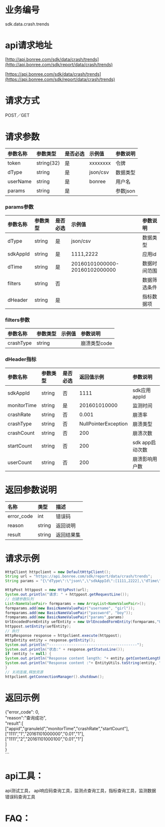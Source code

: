 # 业务编号

sdk.data.crash.trends

# api请求地址

[http://api.bonree.com/sdk/data/crash/trends](http://api.bonree.com/sdk/report/data/crash/trends)

[https://api.bonree.com/sdk/data/crash/trends](https://api.bonree.com/sdk/report/data/crash/trends)

# 请求方式

POST／GET

# 请求参数

| 参数名称 | 参数类型 | 是否必选 | 示例值 | 参数说明 |
| :--- | :--- | :--- | :--- | :--- |
| token | string\(32\) | 是 | xxxxxxxx | 令牌 |
| dType | string | 是 | json/csv | 数据类型 |
| userName | string | 是 | bonree | 用户名 |
| params | string | 是 |  | 参数json |

### params参数

| 参数名称 | 参数类型 | 是否必选 | 示例值 | 参数说明 |
| :--- | :--- | :--- | :--- | :--- |
| dType | string | 是 | json/csv | 数据类型 |
| sdkAppId | string | 是 | 1111,2222 | 应用id |
| dTime | string | 是 | 20160101000000-20160102000000 | 数据时间范围 |
| filters | string | 否 |  | 数据筛选条件 |
| dHeader | string | 是 |  | 指标数据项 |

### filters参数

| 参数名称 | 参数类型 | 示例值 | 参数说明 |
| :--- | :--- | :--- | :--- |
| crashType | string |  | 崩溃类型code |

### dHeader指标

| 参数名称 | 参数类型 | 是否必选 | 返回值示例 | 参数说明 |
| :--- | :--- | :--- | :--- | :--- |
| sdkAppId | string | 否 | 1111 | sdk应用appId |
| monitorTime | string | 是 | 201601010000 | 监测时间 |
| crashRate | string | 否 | 0.001 | 崩溃率 |
| crashType | string | 否 | NullPointerException | 崩溃类型 |
| crashCount | string | 否 | 200 | 崩溃次数 |
| startCount | string | 否 | 200 | sdk app启动次数 |
| userCount | string | 否 | 200 | 崩溃影响用户数 |

# 返回参数说明

| 名称 | 类型 | 描述 |
| :--- | :--- | :--- |
| error\_code | int | 错误码 |
| reason | string | 返回说明 |
| result | string | 返回结果集 |

# 请求示例

```java
HttpClient httpclient = new DefaultHttpClient();
String url = "https://api.bonree.com/sdk/report/data/crash/trends";
String params = "{\"dType\":\"json\",\"sdkAppId\":[1111,2222],\"dTime\":\"20160101000000-20160102000000\",\"dHeader\":[appid,granuleId,monitorTime,crashRate,startCount],\"filter\":{\"crashTypeCode\":[\"1111\",\"2222\"]}}";

HttpPost httppost = new HttpPost(url);
System.out.println("请求: " + httppost.getRequestLine());
// 创建参数队列
List<NameValuePair> formparams = new ArrayList<NameValuePair>();
formparams.add(new BasicNameValuePair("username", "girl"));
formparams.add(new BasicNameValuePair("password", "boy"));
fromparams.add(new BasicNameValuePair("params",params)
UrlEncodedFormEntity uefEntity = new UrlEncodedFormEntity(formparams,"UTF-8");
httppost.setEntity(uefEntity);
// 执行
HttpResponse response = httpclient.execute(httppost);
HttpEntity entity = response.getEntity();
System.out.println("----------------------------------------");
System.out.println("状态:" + response.getStatusLine());
if (entity != null) {
System.out.println("Response content length: "+ entity.getContentLength());
System.out.println("Response content :"+ EntityUtils.toString(entity, "UTF-8"));
}
// 关闭连接,释放资源
httpclient.getConnectionManager().shutdown();
```

# 返回示例

{"error\_code": 0,  
    "reason":"查询成功",  
    "result":\[  
        \["appid","granuleId","monitorTime","crashRate","startCount"\],  
        \["1111","1","20161101000000","0.01","1"\],  
        \["1111","2","20161101000100","0.01","1"\]  
    \]  
}  
\`\`\`

# api工具：

api测试工具， api响应码查询工具，监测点查询工具，指标查询工具，监测数据错误码查询工具

# FAQ：



